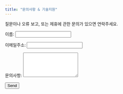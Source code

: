 ```yaml
---
title: "문의사항 & 기술지원"
---
```


질문이나 오류 보고, 또는 제휴에 관한 문의가 있으면 연락주세요.

<form name="contact" method="POST" data-netlify="true">
  <p><label>이름: <input type="text" name="name" required></label></p>
  <p><label>이메일주소: <input type="email" name="email" required></label></p>
  <p><label>문의사항: <textarea name="message" rows="5" required></textarea></label></p>
  <p><button type="submit">Send</button></p>
</form>


